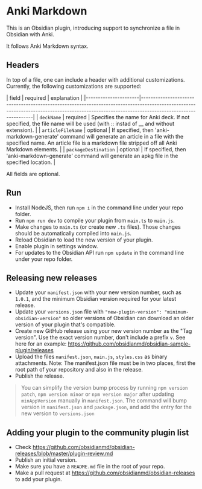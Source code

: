 # Anki Markdown

This is an Obsidian plugin, introducing support to synchronize a file in Obsidian with Anki.

It follows Anki Markdown syntax.

## Headers

In top of a file, one can include a header with additional customizations. Currently, the following customizations are supported:

| field                | required | explanation                                                                                                                                                                                   |
|----------------------|---------------------------------------------------------------------------------------------------------------------------------------------------------------------------------------------|
| `deckName`           | required | Specifies the name for Anki deck. If not specified, the file name will be used (with :: instad of __ and without extension).                                                                |
| `articleFileName`    | optional | If specified, then 'anki-markdown-generate' command will generate an article in a file with the specified name. An article file is a markdown file stripped off all Anki Markdown elements. |
| `packageDestination` | optional | If specified, then 'anki-markdown-generate' command will generate an apkg file in the specified location.                                                                                   |

All fields are optional.

## Run

- Install NodeJS, then run `npm i` in the command line under your repo folder.
- Run `npm run dev` to compile your plugin from `main.ts` to `main.js`.
- Make changes to `main.ts` (or create new `.ts` files). Those changes should be automatically compiled into `main.js`.
- Reload Obsidian to load the new version of your plugin.
- Enable plugin in settings window.
- For updates to the Obsidian API run `npm update` in the command line under your repo folder.

## Releasing new releases

- Update your `manifest.json` with your new version number, such as `1.0.1`, and the minimum Obsidian version required for your latest release.
- Update your `versions.json` file with `"new-plugin-version": "minimum-obsidian-version"` so older versions of Obsidian can download an older version of your plugin that's compatible.
- Create new GitHub release using your new version number as the "Tag version". Use the exact version number, don't include a prefix `v`. See here for an example: https://github.com/obsidianmd/obsidian-sample-plugin/releases
- Upload the files `manifest.json`, `main.js`, `styles.css` as binary attachments. Note: The manifest.json file must be in two places, first the root path of your repository and also in the release.
- Publish the release.

> You can simplify the version bump process by running `npm version patch`, `npm version minor` or `npm version major` after updating `minAppVersion` manually in `manifest.json`.
> The command will bump version in `manifest.json` and `package.json`, and add the entry for the new version to `versions.json`

## Adding your plugin to the community plugin list

- Check https://github.com/obsidianmd/obsidian-releases/blob/master/plugin-review.md
- Publish an initial version.
- Make sure you have a `README.md` file in the root of your repo.
- Make a pull request at https://github.com/obsidianmd/obsidian-releases to add your plugin.
